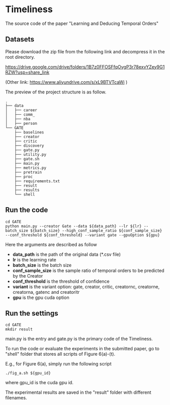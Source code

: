 # Timeliness
The source code of the paper "Learning and Deducing Temporal Orders"

## Datasets

Please download the zip file from the following link and decompress it in the root directory.

https://drive.google.com/drive/folders/1B7z0FFOSFfqOvgP3r78exvYZey9G1RZW?usp=share_link

(Other link: https://www.aliyundrive.com/s/xL9BTVTcaWi )

The preview of the project structure is as follow.

```
.
├── data
│   ├── career
│   ├── comm_
│   ├── nba
│   ├── person
└── GATE
    ├── baselines
    ├── creator
    ├── critic
    ├── discovery
    ├── gate.py
    ├── utility.py
    ├── gate.sh
    ├── main.py
    ├── metrics.py
    ├── pretrain
    ├── proc
    ├── requirements.txt
    ├── result
    ├── results
    └── shell
```

## Run the code
```
cd GATE
python main.py --creator Gate --data ${data_path} --lr ${lr} --batch_size ${batch_size} --high_conf_sample_ratio ${conf_sample_size} --conf_threshold ${conf_threshold} --variant gate --gpuOption ${gpu}
```
Here the arguments are described as follow

- **data_path** is the path of the original data (*.csv file)
- **lr** is the learning rate
- **batch_size** is the batch size
- **conf_sample_size** is the sample ratio of temporal orders to be predicted by the Creator
- **conf_threshold** is the threshold of confidence
- **variant** is the variant option: gate, creator, critic, creatornc, creatorne, creatorna, gatenc and creatoritr
- **gpu** is the gpu cuda option


## Run the settings
```
cd GATE
mkdir result
```


main.py is the entry and gate.py is the primary code of the Timeliness.

To run the code or evaluate the experiments in the submitted paper, go to "shell" folder that stores all scripts of Figure 6(a)-(t). 

E.g., for Figure 6(a), simply run the following script
```
./fig_a.sh ${gpu_id}
```
where gpu_id is the cuda gpu id. 

The experimental results are saved in the "result" folder with different filenames.
